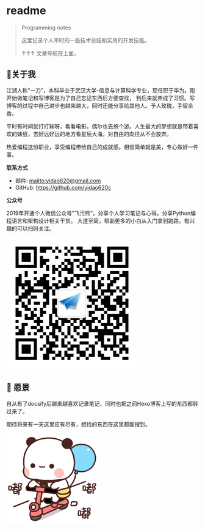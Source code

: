 # readme

> Programming notes
>
> 这里记录个人平时的一些技术总结和实用的开发技能。
> 
> ↑↑↑ 文章导航在上面。

## 📣关于我

江湖人称”一刀”，本科毕业于武汉大学-信息与计算科学专业，现任职于华为。刚开始做笔记和写博客是为了自己忘记东西后方便查找，
到后来就养成了习惯。写博客的过程中自己进步也越来越大，同时还能分享给其他人。予人玫瑰，手留余香。

平时有时间就打打球呀，看看电影，偶尔也去旅个游。人生最大的梦想就是带着喜欢的妹纸，去好远好远的地方看星辰大海，对自由的向往从不会放弃。

热爱编程这份职业，享受编程带给自己的成就感。相信简单就是美，专心做好一件事。

**联系方式**

* 邮件: <mailto:yidao620@gmail.com>
* GitHub: <https://github.com/yidao620c>

**公众号**

2019年开通个人微信公众号”飞污熊”，分享个人学习笔记与心得。分享Python编程语言和架构设计相关干货。
大道至简，帮助更多的小白从入门拿到跑路。有兴趣的可以扫码关注。

![img.png](homepage/images/wuxiong.png) 

## 🔖 愿景

自从有了docsify后越来越喜欢记录笔记，同时也把之前Hexo博客上写的东西都转过来了。

期待将来有一天这里应有尽有，想找的东西在这里都能搜到。

![](homepage/images/running.gif)

